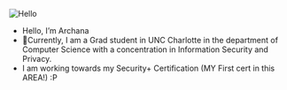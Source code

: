 ![Hello](https://c.tenor.com/HfyIBi5IF3AAAAAM/hello.gif) 
- Hello, I’m Archana 
- 👀Currently, I am a Grad student in UNC Charlotte in the department of Computer Science with a concentration in Information Security and Privacy. 
- I am working towards my Security+ Certification (MY First cert in this AREA!) :P



<!---
Archana07/Archana07 is a ✨ special ✨ repository because its `README.md` (this file) appears on your GitHub profile.
You can click the Preview link to take a look at your changes.
--->
